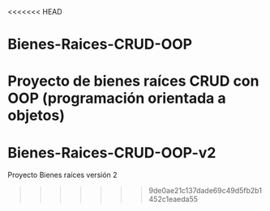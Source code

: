 <<<<<<< HEAD
# Bienes-Raices-CRUD-OOP
Proyecto de bienes raíces CRUD con OOP (programación orientada a objetos)
=======
# Bienes-Raices-CRUD-OOP-v2
Proyecto Bienes raíces versión 2
>>>>>>> 9de0ae21c137dade69c49d5fb2b1452c1eaeda55
